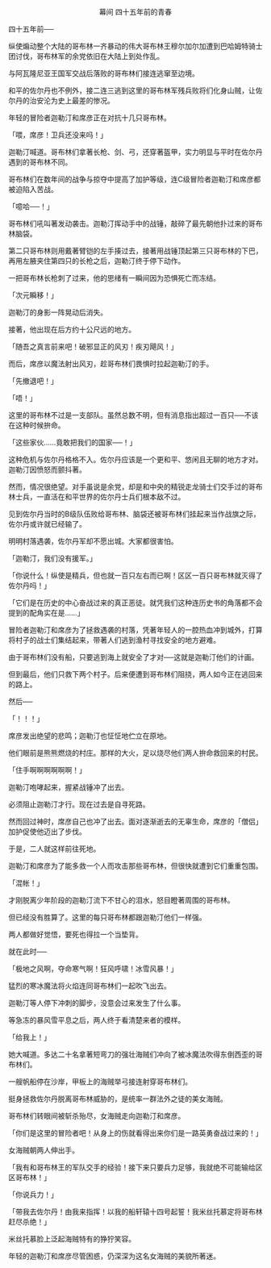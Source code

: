 <p align="center">幕间 四十五年前的青春</p>

四十五年前──

纵使煽动整个大陆的哥布林一齐暴动的伟大哥布林王穆尔加尔加遭到巴哈姆特骑士团讨伐，哥布林军的余党依旧在大陆上到处作乱。

与阿瓦隆尼亚王国军交战后落败的哥布林们接连逃窜至边境。

和平的佐尔丹也不例外，接二连三逃到这里的哥布林军残兵败将们化身山贼，让佐尔丹的治安沦为史上最差的惨况。

年轻的冒险者迦勒汀和席彦正在对抗十几只哥布林。

「喂，席彦！卫兵还没来吗！」

迦勒汀喊道。哥布林们拿著长枪、剑、弓，还穿著盔甲，实力明显与平时在佐尔丹遇到的哥布林不同。

哥布林们在数年间的战争与掠夺中提高了加护等级，连C级冒险者迦勒汀和席彦都被迫陷入苦战。

「噫哈──！」

哥布林们吼叫著发动袭击。迦勒汀挥动手中的战锤，敲碎了最先朝他扑过来的哥布林脑袋。

第二只哥布林则用戴著臂铠的左手揍过去，接著用战锤顶起第三只哥布林的下巴，再用左腋夹住第四只的长枪之后，迦勒汀终于停下动作。

一把哥布林长枪刺了过来，他的思绪有一瞬间因为恐惧死亡而冻结。

「次元瞬移！」

迦勒汀的身影一阵晃动后消失。

接著，他出现在后方约十公尺远的地方。

「随吾之真言前来吧！破邪显正的风刃！疾刃飓风！」

而后，席彦以魔法射出风刃，趁哥布林们畏惧时拉起迦勒汀的手。

「先撤退吧！」

「唔！」

这里的哥布林不过是一支部队。虽然总数不明，但有消息指出超过一百只──不该在这种时候拚命。

「这些家伙……竟敢把我们的国家──！」

这种危机与佐尔丹格格不入。佐尔丹应该是一个更和平、悠闲且无聊的地方才对。迦勒汀因愤怒而颤抖著。

然而，情况很绝望。对手虽说是余党，却是和中央的精锐走龙骑士们交手过的哥布林士兵，一直活在和平世界的佐尔丹士兵们根本敌不过。

见到佐尔丹当时的B级队伍败给哥布林、脑袋还被哥布林们挂起来当作战旗之际，佐尔丹或许就已经输了。

明明村落遇袭，佐尔丹军却不愿出城。大家都很害怕。

「迦勒汀，我们没有援军。」

「你说什么！纵使是精兵，但也就一百只左右而已啊！区区一百只哥布林就灭得了佐尔丹吗！」

「它们是在历史的中心奋战过来的真正恶徒。就凭我们这种连历史书的角落都不会提到的配角实在是……」

冒险者迦勒汀和席彦为了拯救遇袭的村落，凭著年轻人的一腔热血冲到城外，打算将村子的战士们集结起来，带著人们逃到渔村寻找安全的地方避难。

由于哥布林们没有船，只要逃到海上就安全了才对──这就是迦勒汀他们的计画。

但到最后，他们只救下两个村子。后来便遭到哥布林们阻挠，两人如今正在逃回来的路上。

然后──

「！！！」

席彦发出绝望的悲鸣；迦勒汀也怔怔地伫立在原地。

他们眼前是熊熊燃烧的村庄。那样的大火，足以烧尽他们两人拚命救回来的村民。

「住手啊啊啊啊啊啊！」

迦勒汀咆哮起来，握紧战锤冲了出去。

必须阻止迦勒汀才行。现在过去是自寻死路。

然而回过神时，席彦自己也冲了出去。面对逐渐逝去的无辜生命，席彦的「僧侣」加护促使他迈出了步伐。

于是，二人就这样前往死地。

迦勒汀和席彦为了能多救一个人而攻击那些哥布林，但很快就遭到它们重重包围。

「混帐！」

才刚脱离少年阶段的迦勒汀流下不甘心的泪水，怒目瞪著周围的哥布林。

但已经没有胜算了。这里的每只哥布林都跟迦勒汀他们一样强。

两人都做好觉悟，要死也得拉一个当垫背。

就在此时──

「极地之风啊，夺命寒气啊！狂风呼啸！冰雪风暴！」

猛烈的寒冰魔法将火焰连同哥布林们一起吹飞出去。

迦勒汀等人停下冲刺的脚步，没意会过来发生了什么事。

等急冻的暴风雪平息之后，两人终于看清楚来者的模样。

「给我上！」

她大喊道。多达二十名拿著短弯刀的强壮海贼们冲向了被冰魔法吹得东倒西歪的哥布林们。

一艘帆船停在沙岸，甲板上的海贼举弓接连射穿哥布林们。

挺身拯救佐尔丹脱离哥布林威胁的，是统率一群法外之徒的美女海贼。

哥布林们转眼间被斩杀殆尽，女海贼走向迦勒汀和席彦。

「你们是这里的冒险者吧！从身上的伤就看得出来你们是一路英勇奋战过来的！」

女海贼朝两人伸出手。

「我有和哥布林王的军队交手的经验！接下来只要兵力足够，我就绝不可能输给区区哥布林！」

「你说兵力！」

「带我去佐尔丹！由我来指挥！以我的船轩辕十四号起誓！我米丝托慕定将哥布林赶尽杀绝！」

米丝托慕脸上泛起海贼特有的狰狞笑容。

年轻的迦勒汀和席彦尽管困惑，仍深深为这名女海贼的美貌所著迷。

